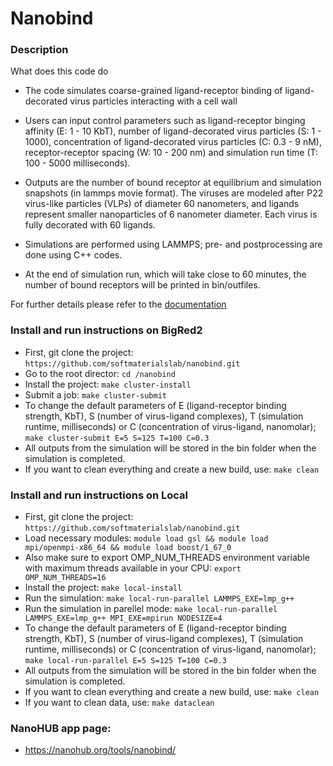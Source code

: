 # Nanobind

### Description

What does this code do
* The code simulates coarse-grained ligand-receptor binding of ligand-decorated virus particles interacting with a cell wall

* Users can input control parameters such as ligand-receptor binging affinity (E: 1 - 10 KbT), number of ligand-decorated virus particles (S: 1 - 1000), concentration of ligand-decorated virus particles (C: 0.3 - 9 nM), receptor-receptor spacing (W: 10 - 200 nm) and simulation run time (T: 100 - 5000 milliseconds).

* Outputs are the number of bound receptor at equilibrium and simulation snapshots (in lammps movie format). The viruses are modeled after P22 virus-like particles (VLPs) of diameter 60 nanometers, and ligands represent smaller nanoparticles of 6 nanometer diameter. Each virus is fully decorated with 60 ligands.

* Simulations are performed using LAMMPS; pre- and postprocessing are done using C++ codes. 

* At the end of simulation run, which will take close to 60 minutes, the number of bound receptors will be printed in bin/outfiles. 

For further details please refer to the [documentation](https://softmaterialslab.github.io/nanobind/) 

### Install and run instructions on BigRed2

* First, git clone the project: ```https://github.com/softmaterialslab/nanobind.git```
* Go to the root director: ```cd /nanobind```
* Install the project: ```make cluster-install```
* Submit a job: ```make cluster-submit```
* To change the default parameters of E (ligand-receptor binding strength, KbT), S (number of virus-ligand complexes), T (simulation runtime, milliseconds) or C (concentration of virus-ligand, nanomolar); ```make cluster-submit E=5 S=125 T=100 C=0.3```
* All outputs from the simulation will be stored in the bin folder when the simulation is completed.
* If you want to clean everything and create a new build, use: ```make clean```

### Install and run instructions on Local

* First, git clone the project: ```https://github.com/softmaterialslab/nanobind.git```
* Load necessary modules: ```module load gsl && module load mpi/openmpi-x86_64 && module load boost/1_67_0```
* Also make sure to export OMP_NUM_THREADS environment variable with maximum threads available in your CPU: ```export OMP_NUM_THREADS=16```
* Install the project: ```make local-install```
* Run the simulation: ```make local-run-parallel LAMMPS_EXE=lmp_g++```
* Run the simulation in parellel mode: ```make local-run-parallel LAMMPS_EXE=lmp_g++ MPI_EXE=mpirun NODESIZE=4```
* To change the default parameters of E (ligand-receptor binding strength, KbT), S (number of virus-ligand complexes), T (simulation runtime, milliseconds) or C (concentration of virus-ligand, nanomolar); ```make local-run-parallel E=5 S=125 T=100 C=0.3```
* All outputs from the simulation will be stored in the bin folder when the simulation is completed.
* If you want to clean everything and create a new build, use: ```make clean```
* If you want to clean data, use: ```make dataclean```

### NanoHUB app page:
* https://nanohub.org/tools/nanobind/

